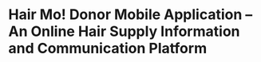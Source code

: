 # Hair Mo! Donor Mobile Application – An Online Hair Supply Information and Communication Platform 
